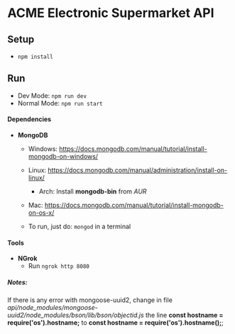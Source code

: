 # ACME Electronic Supermarket API

## Setup

- `npm install`

## Run

- Dev Mode: `npm run dev`
- Normal Mode: `npm run start`

#### Dependencies

- **MongoDB**
  - Windows: https://docs.mongodb.com/manual/tutorial/install-mongodb-on-windows/
  - Linux: https://docs.mongodb.com/manual/administration/install-on-linux/
    - Arch: Install **mongodb-bin** from _AUR_
  - Mac: https://docs.mongodb.com/manual/tutorial/install-mongodb-on-os-x/

  - To run, just do: ``` mongod ``` in a terminal


#### Tools 
- **NGrok**
  - Run `ngrok http 8080`

##### Notes:
If there is any error with mongoose-uuid2, change in file *api/node_modules/mongoose-uuid2/node_modules/bson/lib/bson/objectid.js* the line **const hostname = require('os').hostname;** to **const hostname = require('os').hostname();**;